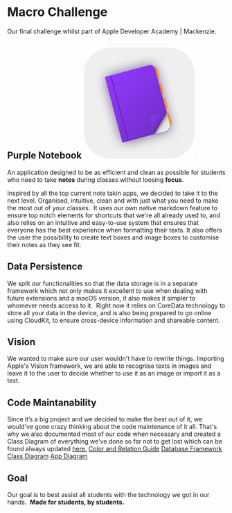 # Macro Challenge
Our final challenge whilst part of Apple Developer Academy | Mackenzie.

## Purple Notebook ![Purple Notebook's Icon][Icon] 
An application designed to be as efficient and clean as possible for students who need to take **notes** during classes without loosing **focus**.

Inspired by all the top current note takin apps, we decided to take it to the next level. Organised, intuitive, clean and with just what you need to make the most out of your classes. 
It uses our own native markdown feature to ensure top notch elements for shortcuts that we're all already used to, and also relies on an intuitive and easy-to-use system that ensures that everyone has the best experience when formatting their texts. It also offers the user the possibility to create text boxes and image boxes to customise their notes as they see fit. 

## Data Persistence
We split our functionalities so that the data storage is in a separate framework which not only makes it excellent to use when dealing with future extensions and a macOS version, it also makes it simpler to whomever needs access to it. 
Right now it relies on CoreData technology to store all your data in the device, and is also being prepared to go online using CloudKit, to ensure cross-device information and shareable content. 

## Vision
We wanted to make sure our user wouldn't have to rewrite things. Importing Apple's Vision framework, we are able to recognise texts in images and leave it to the user to decide whether to use it as an image or import it as a text.


## Code Maintanability
Since it’s a big project and we decided to make the best out of it, we would've gone crazy thinking about the code maintenance of it all. That's why we also documented most of our code when necessary and created a Class Diagram of everything we've done so far not to get lost which can be found always updated [here.]
[Color and Relation Guide][Color and Relation Guide]
[Database Framework Class Diagram][Database Class Diagram]
[App Diagram][App Diagram]

## Goal
Our goal is to best assist all students with the technology we got in our hands. 
**Made for students, by students.**


[Icon]: https://github.com/Pepelelipa/MacroChallenge/blob/dev/MacroPepelelipa/MacroPepelelipa/Assets.xcassets/AppIcon.appiconset/icon_256x256.png "Icon"
[here.]: https://miro.com/app/board/o9J_kny0VDI=/ "Miro's Documentation"
[Color and Relation Guide]: https://github.com/Pepelelipa/MacroChallenge/blob/dev/Color_and_Relation_Guide.jpg "Color and Relation Diagram"
[Database Class Diagram]: https://github.com/Pepelelipa/MacroChallenge/blob/dev/Database_Diagram.jpg "Database Class Diagram"
[App Diagram]: https://github.com/Pepelelipa/MacroChallenge/blob/dev/App_Diagram.jpg "App Diagram"
